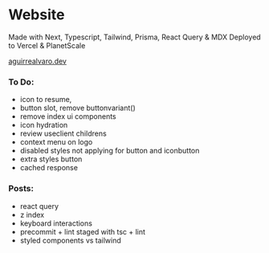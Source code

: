 # Website

Made with Next, Typescript, Tailwind, Prisma, React Query & MDX
Deployed to Vercel & PlanetScale

[aguirrealvaro.dev](https://aguirrealvaro.dev)

### To Do:

- icon to resume, 
- button slot, remove buttonvariant()
- remove index ui components
- icon hydration
- review useclient childrens
- context menu on logo
- disabled styles not applying for button and iconbutton
- extra styles button
- cached response

### Posts:

- react query
- z index
- keyboard interactions
- precommit + lint staged with tsc + lint
- styled components vs tailwind
